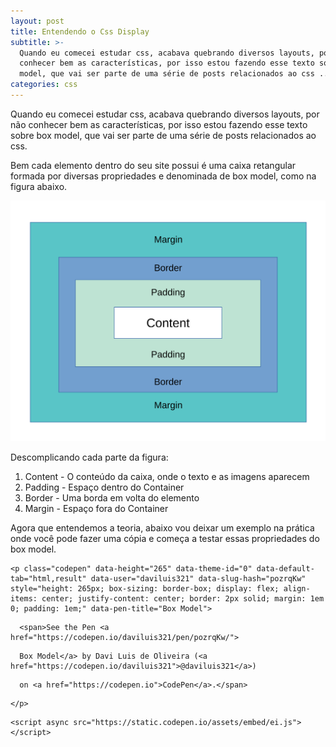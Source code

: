 ```yaml
---
layout: post
title: Entendendo o Css Display
subtitle: >-
  Quando eu comecei estudar css, acabava quebrando diversos layouts, por não
  conhecer bem as características, por isso estou fazendo esse texto sobre box
  model, que vai ser parte de uma série de posts relacionados ao css ...
categories: css
---
```

Quando eu comecei estudar css, acabava quebrando diversos layouts, por não conhecer bem as características, por isso estou fazendo esse texto sobre box model, que vai ser parte de uma série de posts relacionados ao css.

Bem  cada elemento dentro do seu site possui é uma caixa retangular formada por diversas propriedades e denominada de box model, como na figura abaixo.

![Box Model](/img/uploads/box-model.svg "Box Model")

 Descomplicando cada parte da figura:

1. Content - O conteúdo da caixa, onde o texto e as imagens aparecem
2. Padding - Espaço dentro do Container 
3. Border - Uma borda em volta do elemento
4. Margin -  Espaço fora do Container

Agora que entendemos a teoria, abaixo vou deixar um exemplo na prática onde você pode fazer uma cópia e começa a testar essas propriedades do box model.



```
<p class="codepen" data-height="265" data-theme-id="0" data-default-tab="html,result" data-user="daviluis321" data-slug-hash="pozrqKw" style="height: 265px; box-sizing: border-box; display: flex; align-items: center; justify-content: center; border: 2px solid; margin: 1em 0; padding: 1em;" data-pen-title="Box Model">
```

```
  <span>See the Pen <a href="https://codepen.io/daviluis321/pen/pozrqKw/">
```

```
  Box Model</a> by Davi Luis de Oliveira (<a href="https://codepen.io/daviluis321">@daviluis321</a>)
```

```
  on <a href="https://codepen.io">CodePen</a>.</span>
```

```
</p>
```

```
<script async src="https://static.codepen.io/assets/embed/ei.js"></script>
```
